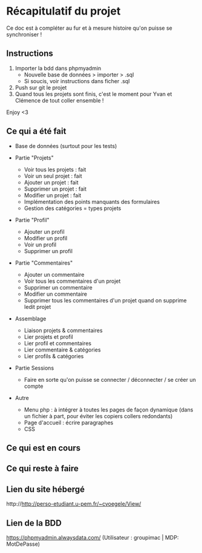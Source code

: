 # Récapitulatif du projet 
Ce doc est à compléter au fur et à mesure histoire qu'on puisse se synchroniser ! 


## Instructions 
1. Importer la bdd dans phpmyadmin 
    - Nouvelle base de données > importer > .sql 
    - Si soucis, voir instructions dans ficher .sql
2. Push sur git le projet 
3. Quand tous les projets sont finis, c'est le moment pour Yvan et Clémence de tout coller ensemble ! 

Enjoy <3


## Ce qui a été fait 
- Base de données (surtout pour les tests)

- Partie "Projets" 
    - Voir tous les projets : fait 
    - Voir un seul projet : fait 
    - Ajouter un projet : fait 
    - Supprimer un projet : fait 
    - Modifier un projet : fait 
    - Implémentation des points manquants des formulaires
    - Gestion des catégories = types projets 

- Partie "Profil"
    - Ajouter un profil
    - Modifier un profil 
    - Voir un profil 
    - Supprimer un profil 

- Partie "Commentaires"
    - Ajouter un commentaire 
    - Voir tous les commentaires d'un projet 
    - Supprimer un commentaire 
    - Modifier un commentaire
    - Supprimer tous les commentaires d'un projet quand on supprime ledit projet

- Assemblage
    - Liaison projets & commentaires 
    - Lier projets et profil 
    - Lier profil et commentaires 
    - Lier commentaire & catégories 
    - Lier profils & catégories 

- Partie Sessions 
    - Faire en sorte qu'on puisse se connecter / déconnecter / se créer un compte

- Autre 
    - Menu php : à intégrer à toutes les pages de façon dynamique (dans un fichier à part, pour éviter les copiers collers redondants)
    - Page d'accueil : écrire paragraphes
    - CSS


## Ce qui est en cours


## Ce qui reste à faire 


## Lien du site hébergé
http://http://perso-etudiant.u-pem.fr/~cvoegele/View/

## Lien de la BDD
https://phpmyadmin.alwaysdata.com/ (Utilisateur : groupimac | MDP: MotDePasse)